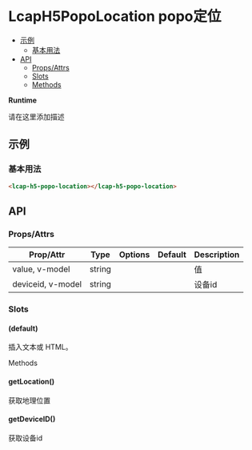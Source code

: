 <!-- 该 README.md 根据 api.yaml 和 docs/*.md 自动生成，为了方便在 GitHub 和 NPM 上查阅。如需修改，请查看源文件 -->

# LcapH5PopoLocation popo定位

- [示例](#示例)
    - [基本用法](#基本用法)
- [API]()
    - [Props/Attrs](#propsattrs)
    - [Slots](#slots)
    - [Methods](#methods)

**Runtime**

请在这里添加描述

## 示例
### 基本用法

``` html
<lcap-h5-popo-location></lcap-h5-popo-location>
```

## API
### Props/Attrs

| Prop/Attr | Type | Options | Default | Description |
| --------- | ---- | ------- | ------- | ----------- |
| value, v-model | string |  |  | 值 |
| deviceid, v-model | string |  |  | 设备id |

### Slots

#### (default)

插入文本或 HTML。

Methods

#### getLocation()

获取地理位置

#### getDeviceID()

获取设备id

